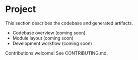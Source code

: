 # Project

This section describes the codebase and generated artifacts.

- Codebase overview (coming soon)
- Module layout (coming soon)
- Development workflow (coming soon)

Contributions welcome! See CONTRIBUTING.md.
